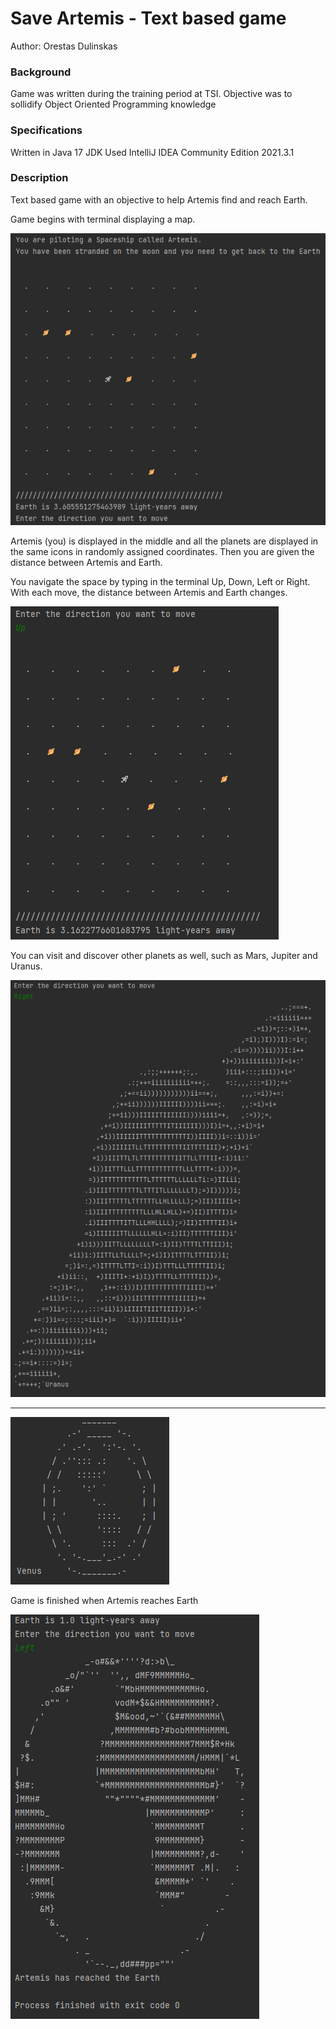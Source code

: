 # Save Artemis - Text based game

Author: Orestas Dulinskas

### Background

Game was written during the training period at TSI. Objective was to sollidify Object Oriented Programming knowledge

### Specifications

Written in Java 17 JDK
Used IntelliJ IDEA Community Edition 2021.3.1

### Description

Text based game with an objective to help Artemis find and reach Earth.

Game begins with terminal displaying a map.

![map](./images/map.png)

Artemis (you) is displayed in the middle and all the planets are displayed in the same icons in randomly assigned coordinates. 
Then you are given the distance between Artemis and Earth. 

You navigate the space by typing in the terminal Up, Down, Left or Right. With each move, the distance between Artemis and Earth changes. 

![move](./images/move.png)

You can visit and discover other planets as well, such as Mars, Jupiter and Uranus.

![jupiter](./images/jupiter.png)
_____
![venus](./images/venus.png)

Game is finished when Artemis reaches Earth

![earth](./images/earth.png)

